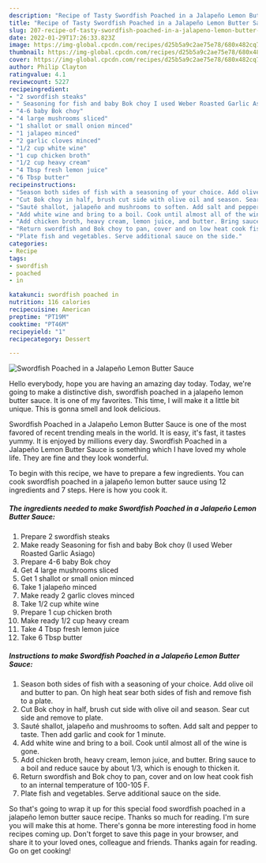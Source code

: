 ```yaml
---
description: "Recipe of Tasty Swordfish Poached in a Jalapeño Lemon Butter Sauce"
title: "Recipe of Tasty Swordfish Poached in a Jalapeño Lemon Butter Sauce"
slug: 207-recipe-of-tasty-swordfish-poached-in-a-jalapeno-lemon-butter-sauce
date: 2022-01-29T17:26:33.823Z
image: https://img-global.cpcdn.com/recipes/d25b5a9c2ae75e78/680x482cq70/swordfish-poached-in-a-jalapeno-lemon-butter-sauce-recipe-main-photo.jpg
thumbnail: https://img-global.cpcdn.com/recipes/d25b5a9c2ae75e78/680x482cq70/swordfish-poached-in-a-jalapeno-lemon-butter-sauce-recipe-main-photo.jpg
cover: https://img-global.cpcdn.com/recipes/d25b5a9c2ae75e78/680x482cq70/swordfish-poached-in-a-jalapeno-lemon-butter-sauce-recipe-main-photo.jpg
author: Philip Clayton
ratingvalue: 4.1
reviewcount: 5227
recipeingredient:
- "2 swordfish steaks"
- " Seasoning for fish and baby Bok choy I used Weber Roasted Garlic Asiago"
- "4-6 baby Bok choy"
- "4 large mushrooms sliced"
- "1 shallot or small onion minced"
- "1 jalapeo minced"
- "2 garlic cloves minced"
- "1/2 cup white wine"
- "1 cup chicken broth"
- "1/2 cup heavy cream"
- "4 Tbsp fresh lemon juice"
- "6 Tbsp butter"
recipeinstructions:
- "Season both sides of fish with a seasoning of your choice. Add olive oil and butter to pan. On high heat sear both sides of fish and remove fish to a plate."
- "Cut Bok choy in half, brush cut side with olive oil and season. Sear cut side and remove to plate."
- "Sauté shallot, jalapeño and mushrooms to soften. Add salt and pepper to taste. Then add garlic and cook for 1 minute."
- "Add white wine and bring to a boil. Cook until almost all of the wine is gone."
- "Add chicken broth, heavy cream, lemon juice, and butter. Bring sauce to a boil and reduce sauce by about 1/3, which is enough to thicken it."
- "Return swordfish and Bok choy to pan, cover and on low heat cook fish to an internal temperature of 100-105 F."
- "Plate fish and vegetables. Serve additional sauce on the side."
categories:
- Recipe
tags:
- swordfish
- poached
- in

katakunci: swordfish poached in 
nutrition: 116 calories
recipecuisine: American
preptime: "PT19M"
cooktime: "PT46M"
recipeyield: "1"
recipecategory: Dessert

---
```



![Swordfish Poached in a Jalapeño Lemon Butter Sauce](https://img-global.cpcdn.com/recipes/d25b5a9c2ae75e78/680x482cq70/swordfish-poached-in-a-jalapeno-lemon-butter-sauce-recipe-main-photo.jpg)

Hello everybody, hope you are having an amazing day today. Today, we're going to make a distinctive dish, swordfish poached in a jalapeño lemon butter sauce. It is one of my favorites. This time, I will make it a little bit unique. This is gonna smell and look delicious.

Swordfish Poached in a Jalapeño Lemon Butter Sauce is one of the most favored of recent trending meals in the world. It is easy, it's fast, it tastes yummy. It is enjoyed by millions every day. Swordfish Poached in a Jalapeño Lemon Butter Sauce is something which I have loved my whole life. They are fine and they look wonderful.




To begin with this recipe, we have to prepare a few ingredients. You can cook swordfish poached in a jalapeño lemon butter sauce using 12 ingredients and 7 steps. Here is how you cook it.

<!--inarticleads1-->

##### The ingredients needed to make Swordfish Poached in a Jalapeño Lemon Butter Sauce:

1. Prepare 2 swordfish steaks
1. Make ready  Seasoning for fish and baby Bok choy (I used Weber Roasted Garlic Asiago)
1. Prepare 4-6 baby Bok choy
1. Get 4 large mushrooms sliced
1. Get 1 shallot or small onion minced
1. Take 1 jalapeño minced
1. Make ready 2 garlic cloves minced
1. Take 1/2 cup white wine
1. Prepare 1 cup chicken broth
1. Make ready 1/2 cup heavy cream
1. Take 4 Tbsp fresh lemon juice
1. Take 6 Tbsp butter




<!--inarticleads2-->

##### Instructions to make Swordfish Poached in a Jalapeño Lemon Butter Sauce:

1. Season both sides of fish with a seasoning of your choice. Add olive oil and butter to pan. On high heat sear both sides of fish and remove fish to a plate.
1. Cut Bok choy in half, brush cut side with olive oil and season. Sear cut side and remove to plate.
1. Sauté shallot, jalapeño and mushrooms to soften. Add salt and pepper to taste. Then add garlic and cook for 1 minute.
1. Add white wine and bring to a boil. Cook until almost all of the wine is gone.
1. Add chicken broth, heavy cream, lemon juice, and butter. Bring sauce to a boil and reduce sauce by about 1/3, which is enough to thicken it.
1. Return swordfish and Bok choy to pan, cover and on low heat cook fish to an internal temperature of 100-105 F.
1. Plate fish and vegetables. Serve additional sauce on the side.




So that's going to wrap it up for this special food swordfish poached in a jalapeño lemon butter sauce recipe. Thanks so much for reading. I'm sure you will make this at home. There's gonna be more interesting food in home recipes coming up. Don't forget to save this page in your browser, and share it to your loved ones, colleague and friends. Thanks again for reading. Go on get cooking!
